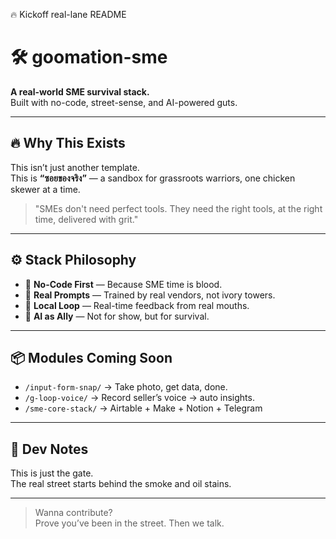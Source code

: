 🔥 Kickoff real-lane README
# 🛠️ goomation-sme

**A real-world SME survival stack.**  
Built with no-code, street-sense, and AI-powered guts.

---

## 🔥 Why This Exists

This isn’t just another template.  
This is **“ซอยของจริง”** — a sandbox for grassroots warriors, one chicken skewer at a time.

> "SMEs don't need perfect tools. They need the right tools, at the right time, delivered with grit."

---

## ⚙️ Stack Philosophy

- 🧩 **No-Code First** — Because SME time is blood.
- 🎯 **Real Prompts** — Trained by real vendors, not ivory towers.
- 🔄 **Local Loop** — Real-time feedback from real mouths.
- 🧠 **AI as Ally** — Not for show, but for survival.

---

## 📦 Modules Coming Soon

- `/input-form-snap/` → Take photo, get data, done.
- `/g-loop-voice/` → Record seller’s voice → auto insights.
- `/sme-core-stack/` → Airtable + Make + Notion + Telegram

---

## 🧠 Dev Notes

This is just the gate.  
The real street starts behind the smoke and oil stains.

---

> Wanna contribute?  
> Prove you’ve been in the street. Then we talk.

